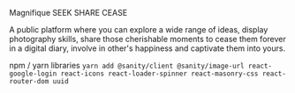 Magnifique
SEEK SHARE CEASE

A public platform where you can explore a wide range of ideas, display photography skills, share those cherishable moments to cease them forever in a digital diary, involve in other's happiness and captivate them into yours.



npm / yarn libraries
`yarn add @sanity/client @sanity/image-url react-google-login react-icons react-loader-spinner react-masonry-css react-router-dom uuid`

